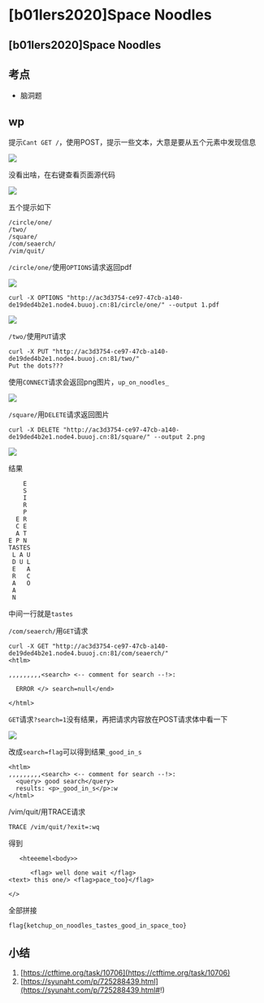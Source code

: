 # \[b01lers2020]Space Noodles

## \[b01lers2020]Space Noodles

## 考点

* 脑洞题

## wp

提示`Cant GET /`，使用POST，提示一些文本，大意是要从五个元素中发现信息

![](<../.gitbook/assets/image (29).png>)

没看出啥，在右键查看页面源代码

![](<../.gitbook/assets/image (19).png>)

五个提示如下

```
/circle/one/
/two/
/square/
/com/seaerch/
/vim/quit/
```

`/circle/one/`使用`OPTIONS`请求返回pdf

![](<../.gitbook/assets/image (3).png>)

```
curl -X OPTIONS "http://ac3d3754-ce97-47cb-a140-de19ded4b2e1.node4.buuoj.cn:81/circle/one/" --output 1.pdf
```

![](<../.gitbook/assets/image (8).png>)

`/two/`使用`PUT`请求

```
curl -X PUT "http://ac3d3754-ce97-47cb-a140-de19ded4b2e1.node4.buuoj.cn:81/two/" 
Put the dots???
```

使用`CONNECT`请求会返回png图片，`up_on_noodles_`

![](<../.gitbook/assets/image (14).png>)

`/square/`用`DELETE`请求返回图片

```
curl -X DELETE "http://ac3d3754-ce97-47cb-a140-de19ded4b2e1.node4.buuoj.cn:81/square/" --output 2.png
```

![](<../.gitbook/assets/image (2).png>)

结果

```
    E
    S
    I
    R
    P
  E R
  C E
  A T
E P N
TASTES
 L A U
 D U L
 E   A
 R   C
 A   O
 A
 N
```

中间一行就是`tastes`

`/com/seaerch/`用`GET`请求

```
curl -X GET "http://ac3d3754-ce97-47cb-a140-de19ded4b2e1.node4.buuoj.cn:81/com/seaerch/"
<htlm>

,,,,,,,,,<search> <-- comment for search --!>:

  ERROR </> search=null</end>

</html>
```

`GET`请求`?search=1`没有结果，再把请求内容放在POST请求体中看一下

![](<../.gitbook/assets/image (33).png>)

改成`search=flag`可以得到结果`_good_in_s`

```
<htlm>
,,,,,,,,,<search> <-- comment for search --!>:
  <query> good search</query>
  results: <p>_good_in_s</p>:w
</html>
```

/vim/quit/用TRACE请求

```
TRACE /vim/quit/?exit=:wq
```

得到

```
   <hteeemel<body>>

      <flag> well done wait </flag>
<text> this one/> <flag>pace_too}</flag>

</>
```

全部拼接

`flag{ketchup_on_noodles_tastes_good_in_space_too}`

## 小结

1. [https://ctftime.org/task/10706](https://ctftime.org/task/10706)
2. [https://syunaht.com/p/725288439.html](https://syunaht.com/p/725288439.html#!)
